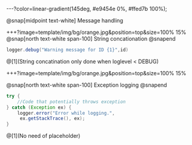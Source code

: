---?color=linear-gradient(145deg, #e9454e 0%, #ffed7b 100%);

@snap[midpoint text-white]
Message handling

+++?image=template/img/bg/orange.jpg&position=top&size=100% 15%
@snap[north text-white span-100]
String concationation
@snapend

```java
logger.debug("Warning message for ID {1}",id)
```

@[1](String concatination only done when loglevel < DEBUG)

+++?image=template/img/bg/orange.jpg&position=top&size=100% 15%

@snap[north text-white span-100]
Exception logging
@snapend

```java
try {
    //Code that potentially throws exception
} catch (Exception ex) {
    logger.error("Error while logging.",
     ex.getStackTrace(), ex);
}
```
@[1](No need of placeholder)
